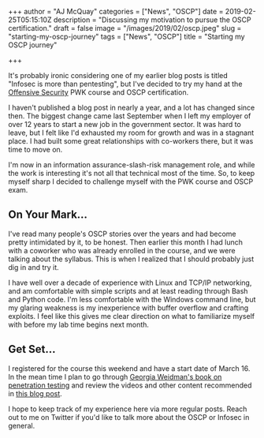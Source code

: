 +++
author = "AJ McQuay"
categories = ["News", "OSCP"]
date = 2019-02-25T05:15:10Z
description = "Discussing my motivation to pursue the OSCP certification."
draft = false
image = "/images/2019/02/oscp.jpeg"
slug = "starting-my-oscp-journey"
tags = ["News", "OSCP"]
title = "Starting my OSCP journey"

+++



It's probably ironic considering one of my earlier blog posts is titled "Infosec is more than pentesting", but I've decided to try my hand at the [Offensive Security](https://www.offensive-security.com) PWK course and OSCP certification.

I haven't published a blog post in nearly a year, and a lot has changed since then. The biggest change came last September when I left my employer of over 12 years to start a new job in the government sector. It was hard to leave, but I felt like I'd exhausted my room for growth and was in a stagnant place. I had built some great relationships with co-workers there, but it was time to move on.

I'm now in an information assurance-slash-risk management role, and while the work is interesting it's not all that technical most of the time.  So, to keep myself sharp I decided to challenge myself with the PWK course and OSCP exam.

## On Your Mark...

I've read many people's OSCP stories over the years and had become pretty intimidated by it, to be honest. Then earlier this month I had lunch with a coworker who was already enrolled in the course, and we were talking about the syllabus. This is when I realized that I should probably just dig in and try it.

I have well over a decade of experience with Linux and TCP/IP networking, and am comfortable with simple scripts and at least reading through Bash and Python code. I'm less comfortable with the Windows command line, but my glaring weakness is my inexperience with buffer overflow and crafting exploits. I feel like this gives me clear direction on what to familiarize myself with before my lab time begins next month.

## Get Set...

I registered for the course this weekend and have a start date of March 16. In the mean time I plan to go through [Georgia Weidman's book on penetration testing](https://www.amazon.com/dp/B00KME7GN8) and review the videos and other content recommended in [this blog post](http://niiconsulting.com/checkmate/2017/06/a-detail-guide-on-oscp-preparation-from-newbie-to-oscp/).

I hope to keep track of my experience here via more regular posts.  Reach out to me on Twitter if you'd like to talk more about the OSCP or Infosec in general.

